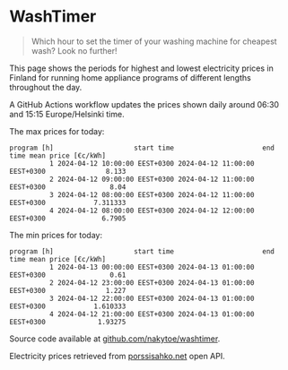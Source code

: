 
# WashTimer

> Which hour to set the timer of your washing machine for cheapest wash? Look no further!

This page shows the periods for highest and lowest electricity prices in Finland 
for running home appliance programs of different lengths throughout the day. 

A GitHub Actions workflow updates the prices shown daily around 06:30 and 15:15 Europe/Helsinki time.

The max prices for today:

	program [h]                    start time                      end time mean price [€c/kWh]
	          1 2024-04-12 10:00:00 EEST+0300 2024-04-12 11:00:00 EEST+0300               8.133
	          2 2024-04-12 09:00:00 EEST+0300 2024-04-12 11:00:00 EEST+0300                8.04
	          3 2024-04-12 08:00:00 EEST+0300 2024-04-12 11:00:00 EEST+0300            7.311333
	          4 2024-04-12 08:00:00 EEST+0300 2024-04-12 12:00:00 EEST+0300              6.7905

The min prices for today:

	program [h]                    start time                      end time mean price [€c/kWh]
	          1 2024-04-13 00:00:00 EEST+0300 2024-04-13 01:00:00 EEST+0300                0.61
	          2 2024-04-12 23:00:00 EEST+0300 2024-04-13 01:00:00 EEST+0300               1.227
	          3 2024-04-12 22:00:00 EEST+0300 2024-04-13 01:00:00 EEST+0300            1.610333
	          4 2024-04-12 21:00:00 EEST+0300 2024-04-13 01:00:00 EEST+0300             1.93275


Source code available at [github.com/nakytoe/washtimer](https://github.com/nakytoe/washtimer).

Electricity prices retrieved from [porssisahko.net](https://porssisahko.net/api) open API.
